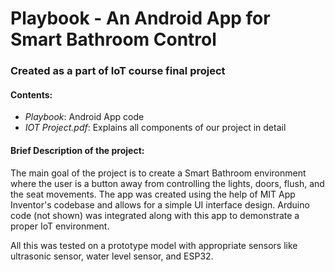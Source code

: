 # Playbook - An Android App for Smart Bathroom Control

### Created as a part of IoT course final project

#### Contents:
- *Playbook*: Android App code
- *IOT Project.pdf*: Explains all components of our project in detail

#### Brief Description of the project:
The main goal of the project is to create a Smart Bathroom environment where the user is a button away from controlling the lights, doors, flush, and the seat movements.
The app was created using the help of MIT App Inventor's codebase and allows for a simple UI interface design. Arduino code (not shown) was integrated along with this app to demonstrate a proper IoT environment.

All this was tested on a prototype model with appropriate sensors like ultrasonic sensor, water level sensor, and ESP32.
